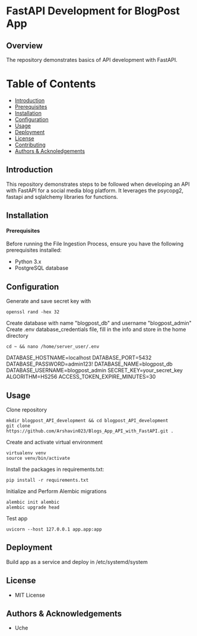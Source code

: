 # FastAPI Development for BlogPost App
## Overview
The repository demonstrates basics of API development with FastAPI.

# Table of Contents
- [Introduction](#introduction)
- [Prerequisites](#prerequisites)
- [Installation](#installation)
- [Configuration](#configuration)
- [Usage](#usage)
- [Deployment](#deployment)
- [License](#license)
- [Contributing](#contributing)  
- [Authors & Acknoledgements](#authors_and_acknowledgments)

## Introduction <a name="introduction"></a>
This repository demonstrates steps to be followed when developing an API with FastAPI for a social media blog platform. It leverages the psycopg2, fastapi and sqlalchemy libraries for functions.

## Installation <a name="installation"></a>
#### Prerequisites <a name="prerequisites"></a>
Before running the File Ingestion Process, ensure you have the following prerequisites installed:
- Python 3.x
- PostgreSQL database

## Configuration <a name="configuration"></a>
Generate and save secret key with 
```
openssl rand -hex 32
```
Create database with name "blogpost_db" and username "blogpost_admin"
Create .env database_credentials file, fill in the info and store in the home directory
```
cd ~ && nano /home/server_user/.env
```
DATABASE_HOSTNAME=localhost
DATABASE_PORT=5432
DATABASE_PASSWORD=admin123!
DATABASE_NAME=blogpost_db
DATABASE_USERNAME=blogpost_admin
SECRET_KEY=your_secret_key
ALGORITHM=HS256
ACCESS_TOKEN_EXPIRE_MINUTES=30

## Usage <a name="usage"></a>
Clone repository
```
mkdir blogpost_API_development && cd blogpost_API_development
git clone https://github.com/Arshavin023/Blogs_App_API_with_FastAPI.git .
```
Create and activate virtual environment
```
virtualenv venv 
source venv/bin/activate
```
Install the packages in requirements.txt:
```
pip install -r requirements.txt
```
Initialize and Perform Alembic migrations
``` 
alembic init alembic
alembic upgrade head
```

Test app
``` 
uvicorn --host 127.0.0.1 app.app:app
```

## Deployment <a name="deployment"></a>
Build app as a service and deploy in /etc/systemd/system

## License <a name="license"></a>
- MIT License

## Authors & Acknowledgements <a name="authors_and_acknowledgments"></a>
- Uche 



